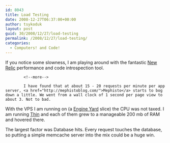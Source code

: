 ```yaml
---
id: 8043
title: Load Testing
date: 2008-12-27T06:37:00+00:00
author: tsykoduk
layout: post
guid: 30/2008/12/27/load-testing
permalink: /2008/12/27/load-testing/
categories:
  - Computers! and Code!
---
```

If you notice some slowness, I am playing around with the fantastic <a href="http://newrelic.com">New Relic</a> performance and code introspection tool.

            <!--more-->

            I have found that at about 15 - 20 requests per minute per app server, <a href="http://mephistoblog.com/">Mephisto</a> starts to bog down a little. We went from a wall clock of 1 second per page view to about 3. Not to bad.


With the <span class="caps">VPS I</span> am running on (a <a href="http://engineyard.com">Engine Yard</a> slice) the <span class="caps">CPU</span> was not taxed. I am running <a href="http://code.macournoyer.com/thin/">Thin</a> and each of them grew to a manageable 200 mb of <span class="caps">RAM</span> and hovered there.


The largest factor was Database hits. Every request touches the database, so putting a simple memcache server into the mix could be a huge win.